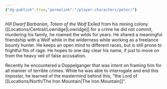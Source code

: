 ```yaml
---
{"dg-publish":true,"permalink":"/player-characters/peter/"}
---
```


*Hill Dwarf Barbarian, Totem of the Wolf*
Exiled from his mining colony [[Locations/Central/Lowridge\|Lowridge]] for a crime he did not commit, murdering his family, he roamed the wilds for years. He shared a meaningful friendship with a Wolf while in the wilderness while working as a freelance bounty hunter. He keeps an open mind to different races, but is still prone to frightful fits of rage. He hopes to one day clear his name, if just to move on from the heavy veil of false accusation.

Recently he encountered a Doppelganger that was intent on framing him for all manner of terrible crimes. While he was able to interrogate and end this imposter, he learned of the mastermind behind this, "the Lord of [[Locations/North/The Iron Mountain\|The Iron Mountain]]".